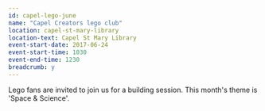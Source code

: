 ```yaml
---
id: capel-lego-june
name: "Capel Creators lego club"
location: capel-st-mary-library
location-text: Capel St Mary Library
event-start-date: 2017-06-24
event-start-time: 1030
event-end-time: 1230
breadcrumb: y
---
```


Lego fans are invited to join us for a building session. This month's theme is 'Space & Science'.
